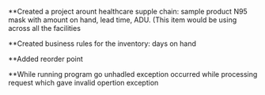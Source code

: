 **Created a project arount healthcare supple chain: sample product N95 mask with amount on hand, lead time, ADU. 
(This item would be using across all the facilities

**Created business rules for the inventory: days on hand

**Added reorder point

**While running program go unhadled exception occurred while processing request which gave invalid opertion exception
